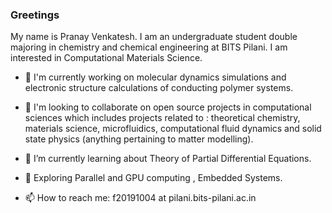 ### Greetings

My name is Pranay Venkatesh. I am an undergraduate student double majoring in chemistry and chemical engineering at BITS Pilani. I am interested in Computational Materials Science.


- 🔭 I'm currently working on molecular dynamics simulations and electronic structure calculations of conducting polymer systems. 

- 👯 I'm looking to collaborate on open source projects in computational sciences which includes projects related to : theoretical chemistry, materials science, microfluidics, computational fluid dynamics and solid state physics (anything pertaining to matter modelling).

- 🌱 I’m currently learning about Theory of Partial Differential Equations.

- 🤠 Exploring Parallel and GPU computing , Embedded Systems.

- 📫 How to reach me: f20191004 at pilani.bits-pilani.ac.in

<!--
**chemicalfiend/chemicalfiend** is a ✨ _special_ ✨ repository because its `README.md` (this file) appears on your GitHub profile.

Here are some ideas to get you started:

- 🔭 I’m currently working on ...
- 🌱 I’m currently learning ...
- 👯 I’m looking to collaborate on ...
- 🤔 I’m looking for help with ...
- 💬 Ask me about ...
- 📫 How to reach me: ...
- 😄 Pronouns: ...
- ⚡ Fun fact: ...
-->
